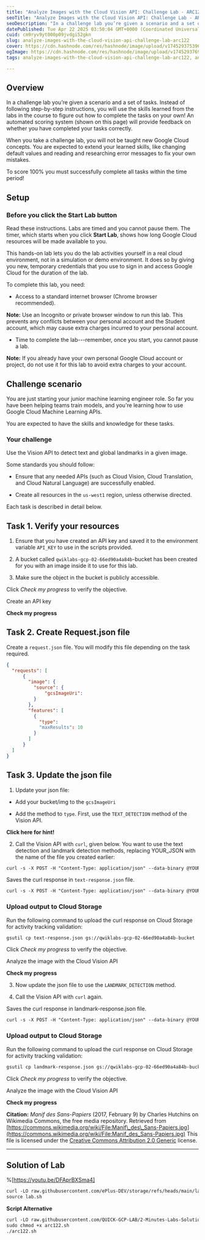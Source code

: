 ```yaml
---
title: "Analyze Images with the Cloud Vision API: Challenge Lab - ARC122"
seoTitle: "Analyze Images with the Cloud Vision API: Challenge Lab - ARC122"
seoDescription: "In a challenge lab you’re given a scenario and a set of tasks. Instead of following step-by-step instructions, you will use the skills learned from the labs"
datePublished: Tue Apr 22 2025 03:50:04 GMT+0000 (Coordinated Universal Time)
cuid: cm9ryv9yt000p09jvdgi52gkn
slug: analyze-images-with-the-cloud-vision-api-challenge-lab-arc122
cover: https://cdn.hashnode.com/res/hashnode/image/upload/v1745293753964/b27dbfc4-0455-45b5-841d-1749d234aad7.png
ogImage: https://cdn.hashnode.com/res/hashnode/image/upload/v1745293769507/dca955d1-5da6-4364-ba13-dce8e411eab2.png
tags: analyze-images-with-the-cloud-vision-api-challenge-lab-arc122, analyze-images-with-the-cloud-vision-api-challenge-lab, arc122

---
```


## Overview

In a challenge lab you’re given a scenario and a set of tasks. Instead of following step-by-step instructions, you will use the skills learned from the labs in the course to figure out how to complete the tasks on your own! An automated scoring system (shown on this page) will provide feedback on whether you have completed your tasks correctly.

When you take a challenge lab, you will not be taught new Google Cloud concepts. You are expected to extend your learned skills, like changing default values and reading and researching error messages to fix your own mistakes.

To score 100% you must successfully complete all tasks within the time period!

## Setup

### Before you click the Start Lab button

Read these instructions. Labs are timed and you cannot pause them. The timer, which starts when you click **Start Lab**, shows how long Google Cloud resources will be made available to you.

This hands-on lab lets you do the lab activities yourself in a real cloud environment, not in a simulation or demo environment. It does so by giving you new, temporary credentials that you use to sign in and access Google Cloud for the duration of the lab.

To complete this lab, you need:

* Access to a standard internet browser (Chrome browser recommended).
    

**Note:** Use an Incognito or private browser window to run this lab. This prevents any conflicts between your personal account and the Student account, which may cause extra charges incurred to your personal account.

* Time to complete the lab---remember, once you start, you cannot pause a lab.
    

**Note:** If you already have your own personal Google Cloud account or project, do not use it for this lab to avoid extra charges to your account.

## Challenge scenario

You are just starting your junior machine learning engineer role. So far you have been helping teams train models, and you're learning how to use Google Cloud Machine Learning APIs.

You are expected to have the skills and knowledge for these tasks.

### Your challenge

Use the Vision API to detect text and global landmarks in a given image.

Some standards you should follow:

* Ensure that any needed APIs (such as Cloud Vision, Cloud Translation, and Cloud Natural Language) are successfully enabled.
    
* Create all resources in the `us-west1` region, unless otherwise directed.
    

Each task is described in detail below.

## Task 1. Verify your resources

1. Ensure that you have created an API key and saved it to the environment variable `API_KEY` to use in the scripts provided.
    
2. A bucket called `qwiklabs-gcp-02-66ed90a4a84b`\-bucket has been created for you with an image inside it to use for this lab.
    
3. Make sure the object in the bucket is publicly accessible.
    

Click *Check my progress* to verify the objective.

Create an API key

**Check my progress**

## Task 2. Create Request.json file

Create a `request.json` file. You will modify this file depending on the task required.

```json
{
  "requests": [
      {
        "image": {
          "source": {
              "gcsImageUri":
          }
        },
        "features": [
          {
            "type":
            "maxResults": 10
          }
        ]
      }
  ]
}
```

## Task 3. Update the json file

1. Update your json file:
    

* Add your bucket/img to the `gcsImageUri`
    
* Add the method to `type`. First, use the `TEXT_DETECTION` method of the Vision API.
    

**Click here for hint!**

2. Call the Vision API with `curl`, given below. You want to use the text detection and landmark detection methods, replacing YOUR\_JSON with the name of the file you created earlier:
    

```apache
curl -s -X POST -H "Content-Type: application/json" --data-binary @YOUR_JSON  https://vision.googleapis.com/v1/images:annotate?key=${API_KEY}
```

Saves the curl response in `text-response.json` file.

```apache
curl -s -X POST -H "Content-Type: application/json" --data-binary @YOUR_JSON  https://vision.googleapis.com/v1/images:annotate?key=${API_KEY} -o text-response.json
```

### Upload output to Cloud Storage

Run the following command to upload the curl response on Cloud Storage for activity tracking validation:

```apache
gsutil cp text-response.json gs://qwiklabs-gcp-02-66ed90a4a84b-bucket
```

Click *Check my progress* to verify the objective.

Analyze the image with the Cloud Vision API

**Check my progress**

3. Now update the json file to use the `LANDMARK_DETECTION` method.
    
4. Call the Vision API with `curl` again.
    

Saves the curl response in landmark-response.json file.

```apache
curl -s -X POST -H "Content-Type: application/json" --data-binary @YOUR_JSON  https://vision.googleapis.com/v1/images:annotate?key=${API_KEY} -o landmark-response.json
```

### Upload output to Cloud Storage

Run the following command to upload the curl response on Cloud Storage for activity tracking validation:

```apache
gsutil cp landmark-response.json gs://qwiklabs-gcp-02-66ed90a4a84b-bucket
```

Click *Check my progress* to verify the objective.

Analyze the image with the Cloud Vision API

**Check my progress**

**Citation:** *Manif des Sans-Papiers* (2017, February 9) by Charles Hutchins on Wikimedia Commons, the free media repository. Retrieved from [https://commons.wikimedia.org/wiki/File:Manif\_des\_Sans-Papiers.jpg](https://commons.wikimedia.org/wiki/File:Manif_des_Sans-Papiers.jpg) This file is licensed under the [Creative Commons Attribution 2.0 Generic](https://creativecommons.org/licenses/by/2.0/deed.en) license.

---

## Solution of Lab

%[https://youtu.be/DFAprBXSma4] 

```apache
curl -LO raw.githubusercontent.com/ePlus-DEV/storage/refs/heads/main/labs/ARC122/lab.sh
source lab.sh
```

**Script Alternative**

```apache
curl -LO raw.githubusercontent.com/QUICK-GCP-LAB/2-Minutes-Labs-Solutions/main/Analyze%20Images%20with%20the%20Cloud%20Vision%20API%20Challenge%20Lab/arc122.sh
sudo chmod +x arc122.sh
./arc122.sh
```